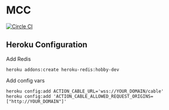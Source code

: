 # MCC

[![Circle CI](https://circleci.com/gh/aphelion/mcc.svg?style=svg)](https://circleci.com/gh/aphelion/mcc)

## Heroku Configuration

Add Redis

```
heroku addons:create heroku-redis:hobby-dev
```

Add config vars

```
heroku config:add ACTION_CABLE_URL='wss://YOUR_DOMAIN/cable'
heroku config:add 'ACTION_CABLE_ALLOWED_REQUEST_ORIGINS=["http://YOUR_DOMAIN"]'
```
